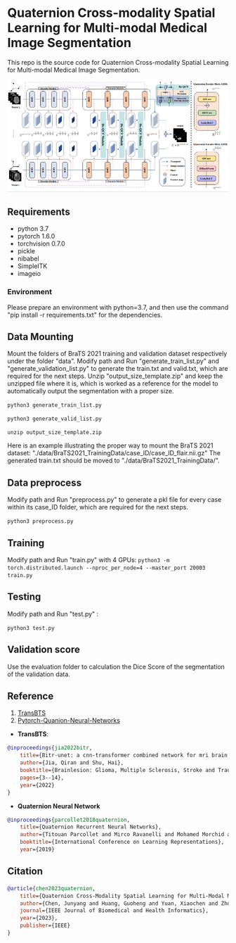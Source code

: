 # Quaternion Cross-modality Spatial Learning for Multi-modal Medical Image Segmentation
This repo is the source code for Quaternion Cross-modality Spatial Learning for Multi-modal Medical Image Segmentation. 

![fig](./models/fig.png)

## Requirements
- python 3.7
- pytorch 1.6.0
- torchvision 0.7.0
- pickle
- nibabel
- SimpleITK
- imageio

### Environment
Please prepare an environment with python=3.7, and then use the command "pip install -r requirements.txt" for the dependencies.

## Data Mounting
Mount the folders of BraTS 2021 training and validation dataset respectively under the folder "data". Modify path and Run "generate_train_list.py" and "generate_validation_list.py" to generate the train.txt and valid.txt, which are required for the next steps. Unzip "output_size_template.zip" and keep the unzipped file where it is, which is worked as a reference for the model to automatically output the segmentation with a proper size.

`python3 generate_train_list.py`

`python3 generate_valid_list.py`

`unzip output_size_template.zip`

Here is an example illustrating the proper way to mount the BraTS 2021 dataset:
"./data/BraTS2021_TrainingData/case_ID/case_ID_flair.nii.gz"
 The generated train.txt should be moved to "./data/BraTS2021_TrainingData/".

## Data preprocess
Modify path and Run "preprocess.py" to generate a pkl file for every case within its case_ID folder, which are required for the next steps.

`python3 preprocess.py`

## Training
Modify path and Run "train.py" with 4 GPUs:
`python3 -m torch.distributed.launch --nproc_per_node=4 --master_port 20003 train.py`

## Testing 
Modify path and Run "test.py" :

`python3 test.py`


## Validation score
Use the evaluation folder to calculation the Dice Score of the segmentation of the validation data.

## Reference
1. [TransBTS](https://github.com/Wenxuan-1119/TransBTS)
2. [Pytorch-Quanion-Neural-Networks](https://github.com/Orkis-Research/Pytorch-Quaternion-Neural-Networks)



- **TransBTS**:
```bibtex
@inproceedings{jia2022bitr,
    title={Bitr-unet: a cnn-transformer combined network for mri brain tumor segmentation},
    author={Jia, Qiran and Shu, Hai},
    booktitle={Brainlesion: Glioma, Multiple Sclerosis, Stroke and Traumatic Brain Injuries: 7th International Workshop, BrainLes 2021, Held in Conjunction with MICCAI 2021, Virtual Event, September 27, 2021, Revised Selected Papers, Part II},
    pages={3--14},
    year={2022}
}
```
- **Quaternion Neural Network**
```bibtex
@inproceedings{parcollet2018quaternion,
    title={Quaternion Recurrent Neural Networks},
    author={Titouan Parcollet and Mirco Ravanelli and Mohamed Morchid and Georges Linarès and Chiheb Trabelsi and Renato De Mori and Yoshua Bengio},
    booktitle={International Conference on Learning Representations},
    year={2019}
```

## Citation
```bibtex
@article{chen2023quaternion,
    title={Quaternion Cross-Modality Spatial Learning for Multi-Modal Medical Image Segmentation},
    author={Chen, Junyang and Huang, Guoheng and Yuan, Xiaochen and Zhong, Guo and Zheng, Zewen and Pun, Chi-Man and Zhu, Jian and Huang, Zhixin},
    journal={IEEE Journal of Biomedical and Health Informatics},
    year={2023},
    publisher={IEEE}
}
```

